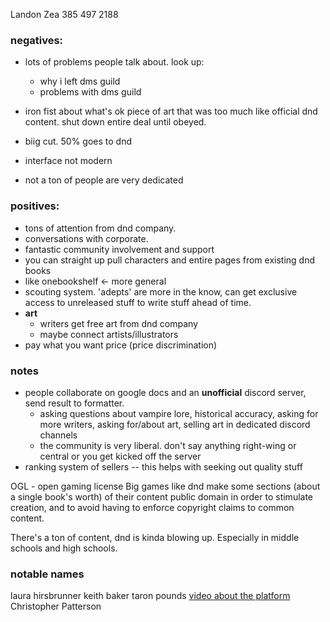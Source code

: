 Landon Zea 385 497 2188
### negatives:
- lots of problems people talk about.
	look up:
	- why i left dms guild
	- problems with dms guild

- iron fist about what's ok
	piece of art that was too much like official dnd content. shut down entire deal until obeyed.
	
- biig cut. 50% goes to dnd
- interface not modern
- not a ton of people are very dedicated

### positives:
- tons of attention from dnd company. 
- conversations with corporate.
- fantastic community involvement and support
- you can straight up pull characters and entire pages from existing dnd books
- like onebookshelf <- more general
- scouting system. 'adepts' are more in the know, can get exclusive access to unreleased stuff to write stuff ahead of time.
- **art**
	- writers get free art from dnd company
	- maybe connect artists/illustrators
- pay what you want price (price discrimination)

### notes
- people collaborate on google docs and an **unofficial** discord server, send result to formatter. 
	- asking questions about vampire lore, historical accuracy, asking for more writers, asking for/about art, selling art in dedicated discord channels
	- the community is very liberal. don't say anything right-wing or central or you get kicked off the server
- ranking system of sellers -- this helps with seeking out quality stuff

OGL - open gaming license
Big games like dnd make some sections (about a single book's worth) of their content public domain in order to stimulate creation, and to avoid having to enforce copyright claims to common content. 

There's a ton of content, dnd is kinda blowing up. Especially in middle schools and high schools. 

### notable names
laura hirsbrunner
keith baker
taron pounds [video about the platform](https://www.youtube.com/watch?v=8YG-1ghyybA)
Christopher Patterson

